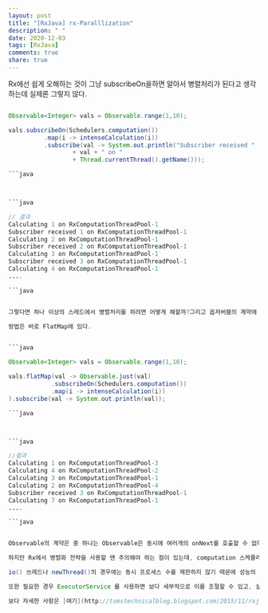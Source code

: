 ```yaml
---
layout: post
title: "[RxJava] rx-Paralllization"
description: " "
date: 2020-12-03
tags: [RxJava]
comments: true
share: true
---
```



Rx에선 쉽게 오해하는 것이 그냥 subscribeOn을하면 알아서 병렬처리가 된다고 생각하는데 실제론 그렇지 않다.


```java

Observable<Integer> vals = Observable.range(1,10);

vals.subscribeOn(Schedulers.computation())
          .map(i -> intenseCalculation(i))
          .subscribe(val -> System.out.println("Subscriber received "
                  + val + " on "
                  + Thread.currentThread().getName()));

```java



```java

// 결과
Calculating 1 on RxComputationThreadPool-1
Subscriber received 1 on RxComputationThreadPool-1
Calculating 2 on RxComputationThreadPool-1
Subscriber received 2 on RxComputationThreadPool-1
Calculating 3 on RxComputationThreadPool-1
Subscriber received 3 on RxComputationThreadPool-1
Calculating 4 on RxComputationThreadPool-1
....

```java


그렇다면 하나 이상의 스레드에서 병렬처리를 하려면 어떻게 해할까?그리고 옵저버블의 계약에 어긋나지 않으려면?

방법은 바로 FlatMap에 있다.


```java

Observable<Integer> vals = Observable.range(1,10);

vals.flatMap(val -> Observable.just(val)
            .subscribeOn(Schedulers.computation())
            .map(i -> intenseCalculation(i))
).subscribe(val -> System.out.println(val));

```java



```java

//결과
Calculating 1 on RxComputationThreadPool-3
Calculating 4 on RxComputationThreadPool-2
Calculating 3 on RxComputationThreadPool-1
Calculating 2 on RxComputationThreadPool-4
Subscriber received 3 on RxComputationThreadPool-1
Calculating 7 on RxComputationThreadPool-1
....

```java


Observable의 계약은 중 하나는 Observable은 동시에 여러개의 onNext를 호출할 수 없다는 것인데, flatMap에서 필요한 모든 처리를 하게 되면 각각의 Observable에서 onNext를 호출하기 때문에 Observable의 계약을 어기지 않으면서 병렬처리를 쉽게 할 수 있다.

하지만 Rx에서 병렬화 전략을 사용할 땐 주의해야 하는 점이 있는데, computation 스케쥴러를 제외한 다른 스케쥴러는 시스템에 너무 많은 스레드를 사용해서 성능의 저하를 이끌언 낼 수 있다. computation 스케쥴러는 CPU의 수에 따라 동시 프로세스 수를 제한하게 됩니다.

io() 쓰레드나 newThread()의 경우에는 동시 프로세스 수를 제한하지 않기 때문에 성능의 저하가 발생할 수 있고, 이 경우는 동시 프로세스 수를 제한하는 int 인수를 flatMap에 전달할 수 있다.

또한 필요한 경우 ExecutorService 를 사용하면 보다 세부적으로 이를 조절할 수 있고, 실제로 작업을 수행하면 상당히 향상된 성능을 얻을 수 있다. 이에 대한 자세한 것은 [병렬화 극대화](http://tomstechnicalblog.blogspot.com/2016/02/rxjava-maximizing-parallelization.html)에 대한 곳에서 찾아볼 수 있다. 

보다 자세한 사항은 [여기](http://tomstechnicalblog.blogspot.com/2015/11/rxjava-achieving-parallelization.html)에서 확인할 수 있다.